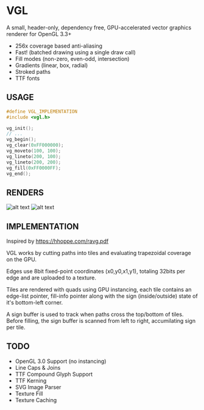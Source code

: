 # VGL

A small, header-only, dependency free, GPU-accelerated vector graphics renderer for OpenGL 3.3+
- 256x coverage based anti-aliasing
- Fast! (batched drawing using a single draw call)
- Fill modes (non-zero, even-odd, intersection)
- Gradients (linear, box, radial) 
- Stroked paths
- TTF fonts

## USAGE

```c
#define VGL_IMPLEMENTATION
#include <vgl.h>
```

```c
vg_init();
// ...
vg_begin();
vg_clear(0xFF000000);
vg_moveto(100, 100);
vg_lineto(200, 100);
vg_lineto(200, 200);
vg_fill(0xFF0000FF);
vg_end();
```

## RENDERS

![alt text](https://github.com/regularshmo/vgl/blob/main/preview/tiger.png?raw=true)
![alt text](https://github.com/regularshmo/vgl/blob/main/preview/text.png?raw=true)

## IMPLEMENTATION

Inspired by https://hhoppe.com/ravg.pdf

VGL works by cutting paths into tiles and evaluating trapezoidal coverage on the GPU.

Edges use 8bit fixed-point coordinates (x0,y0,x1,y1), totaling 32bits per edge and are uploaded to a texture.

Tiles are rendered with quads using GPU instancing, each tile contains an edge-list pointer, fill-info pointer along with the sign (inside/outside) state of it's bottom-left corner.

A sign buffer is used to track when paths cross the top/bottom of tiles. 
Before filling, the sign buffer is scanned from left to right, accumilating sign per tile.

## TODO
- OpenGL 3.0 Support (no instancing)
- Line Caps & Joins
- TTF Compound Glyph Support
- TTF Kerning
- SVG Image Parser
- Texture Fill
- Texture Caching
